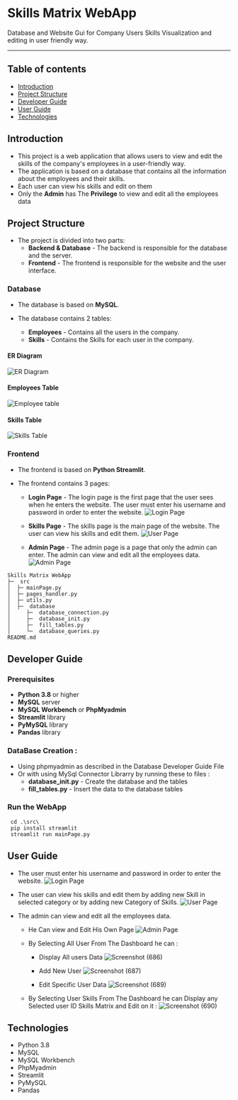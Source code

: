 # Skills Matrix WebApp
Database and Website Gui for Company Users Skills Visualization and editing in user friendly way.
***
## Table of contents
* [Introduction](#introduction)
* [Project Structure](#project-structure)
* [Developer Guide](#developer_guide)
* [User Guide](#user_guide)
* [Technologies](#technologies)


## Introduction
- This project is a web application that allows users to view and edit the skills of the company's employees in a user-friendly way.
- The application is based on a database that contains all the information about the employees and their skills.
- Each user can view his skills and edit on them
- Only the **Admin** has The **Privilege** to view and edit all the employees data


## Project Structure

- The project is divided into two parts:
    - **Backend & Database** - The backend is responsible for the database and the server.
    - **Frontend** - The frontend is responsible for the website and the user interface.

### Database
- The database is based on **MySQL**.

- The database contains 2 tables:
    - **Employees** - Contains all the users in the company.
    - **Skills** - Contains the Skills for each user in the company.

#### ER Diagram

![ER Diagram](Images\ER_Diagram.png)

#### Employees Table

![Employee table](Images\Employee_table.png)

#### Skills Table

![Skills Table](Images\Skills_Table.png)

### Frontend
- The frontend is based on **Python Streamlit**.

- The frontend contains 3 pages:
    - **Login Page** - The login page is the first page that the user sees when he enters the website. The user must enter his username and password in order to enter the website.
 ![Login Page](Images\GUI\Login_Page.png)

    - **Skills Page** - The skills page is the main page of the website. The user can view his skills and edit them.
![User Page](Images\GUI\User_Page.png)

    - **Admin Page** - The admin page is a page that only the admin can enter. The admin can view and edit all the employees data.
![Admin Page](Images\GUI\Admin_Page.png)

```
Skills Matrix WebApp
├─  src
│  ├─ mainPage.py
│  ├─ pages_handler.py
│  ├─ utils.py
│  ├─  database
│     ├─  database_connection.py
│     ├─  database_init.py
│     ├─  fill_tables.py
│     └─  database_queries.py
README.md
```

## Developer Guide

### Prerequisites
- **Python 3.8** or higher
- **MySQL** server
- **MySQL Workbench** or **PhpMyadmin**
- **Streamlit** library
- **PyMySQL** library
- **Pandas** library

### DataBase Creation :
- Using phpmyadmin as described in the Database Developer Guide File 
- Or with using MySql Connector Librarry by running these to files : 
    - **database_init.py** - Create the database and the tables
    - **fill_tables.py** - Insert the data to the database tables

### Run the WebApp
```shell
 cd .\src\
 pip install streamlit
 streamlit run mainPage.py
```

## User Guide
- The user must enter his username and password in order to enter the website.
![Login Page](Images\GUI\Login_Page.png)

- The user can view his skills and edit them by adding new Skill in selected category or by adding new Category of Skills.
  ![User Page](Images\GUI\User_Page.png)

- The admin can view and edit all the employees data.
    - He Can view and Edit His Own Page
![Admin Page](Images\GUI\Admin_Page.png)
    - By Selecting All User From The Dashboard he can :
        - Display All users Data
          ![Screenshot (686)](Images\GUI\All_Users.png)

        - Add New User
          ![Screenshot (687)](Images\GUI\Add_USer.png)

        - Edit Specific User Data
          ![Screenshot (689)](Images\GUI\Edit_User.png)

    - By Selecting User Skills From The Dashboard he can Display any Selected user ID Skills Matrix and Edit on it  :
    ![Screenshot (690)](Images\GUI\All_Skills.png)


## Technologies
- Python 3.8
- MySQL
- MySQL Workbench
- PhpMyadmin
- Streamlit
- PyMySQL
- Pandas
